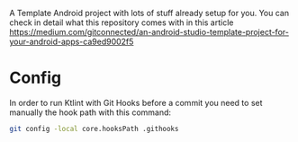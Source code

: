 A Template Android project with lots of stuff already setup for you. 
You can check in detail what this repository comes with in this article https://medium.com/gitconnected/an-android-studio-template-project-for-your-android-apps-ca9ed9002f5

# Config

In order to run Ktlint with Git Hooks before a commit you need to set manually the hook path with this command:
```bash
git config -local core.hooksPath .githooks
```